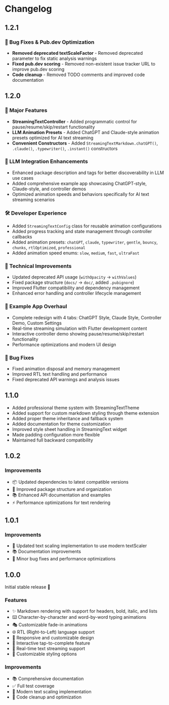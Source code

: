 # Changelog

## 1.2.1

### 🐛 Bug Fixes & Pub.dev Optimization
* **Removed deprecated textScaleFactor** - Removed deprecated parameter to fix static analysis warnings
* **Fixed pub.dev scoring** - Removed non-existent issue tracker URL to improve pub.dev scoring
* **Code cleanup** - Removed TODO comments and improved code documentation

## 1.2.0

### 🚀 Major Features
* **StreamingTextController** - Added programmatic control for pause/resume/skip/restart functionality
* **LLM Animation Presets** - Added ChatGPT and Claude-style animation presets optimized for AI text streaming
* **Convenient Constructors** - Added `StreamingTextMarkdown.chatGPT()`, `.claude()`, `.typewriter()`, `.instant()` constructors

### 🎯 LLM Integration Enhancements
* Enhanced package description and tags for better discoverability in LLM use cases
* Added comprehensive example app showcasing ChatGPT-style, Claude-style, and controller demos
* Optimized animation speeds and behaviors specifically for AI text streaming scenarios

### 🛠️ Developer Experience
* Added `StreamingTextConfig` class for reusable animation configurations
* Added progress tracking and state management through controller callbacks
* Added animation presets: `chatGPT`, `claude`, `typewriter`, `gentle`, `bouncy`, `chunks`, `rtlOptimized`, `professional`
* Added animation speed enums: `slow`, `medium`, `fast`, `ultraFast`

### 🔧 Technical Improvements
* Updated deprecated API usage (`withOpacity` → `withValues`)
* Fixed package structure (`docs/` → `doc/`, added `.pubignore`)
* Improved Flutter compatibility and dependency management
* Enhanced error handling and controller lifecycle management

### 📱 Example App Overhaul
* Complete redesign with 4 tabs: ChatGPT Style, Claude Style, Controller Demo, Custom Settings
* Real-time streaming simulation with Flutter development content
* Interactive controller demo showing pause/resume/skip/restart functionality
* Performance optimizations and modern UI design

### 🐛 Bug Fixes
* Fixed animation disposal and memory management
* Improved RTL text handling and performance
* Fixed deprecated API warnings and analysis issues

## 1.1.0

* Added professional theme system with StreamingTextTheme
* Added support for custom markdown styling through theme extension
* Added proper theme inheritance and fallback system
* Added documentation for theme customization
* Improved style sheet handling in StreamingText widget
* Made padding configuration more flexible
* Maintained full backward compatibility

## 1.0.2

### Improvements
- 📦 Updated dependencies to latest compatible versions
- 🔧 Improved package structure and organization
- 📚 Enhanced API documentation and examples
- ⚡️ Performance optimizations for text rendering

## 1.0.1

### Improvements
- 🔄 Updated text scaling implementation to use modern textScaler
- 📚 Documentation improvements
- 🐛 Minor bug fixes and performance optimizations

## 1.0.0

Initial stable release 🎉

### Features
- ✨ Markdown rendering with support for headers, bold, italic, and lists
- ⌨️ Character-by-character and word-by-word typing animations
- 🎭 Customizable fade-in animations
- 🌐 RTL (Right-to-Left) language support
- 📱 Responsive and customizable design
- 🎯 Interactive tap-to-complete feature
- 🔄 Real-time text streaming support
- 🎨 Customizable styling options

### Improvements
- 📚 Comprehensive documentation
- ✅ Full test coverage
- 🔧 Modern text scaling implementation
- 🧹 Code cleanup and optimization
